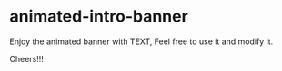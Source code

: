 # animated-intro-banner

Enjoy the animated banner with TEXT, Feel free to use it and modify it.

Cheers!!!
